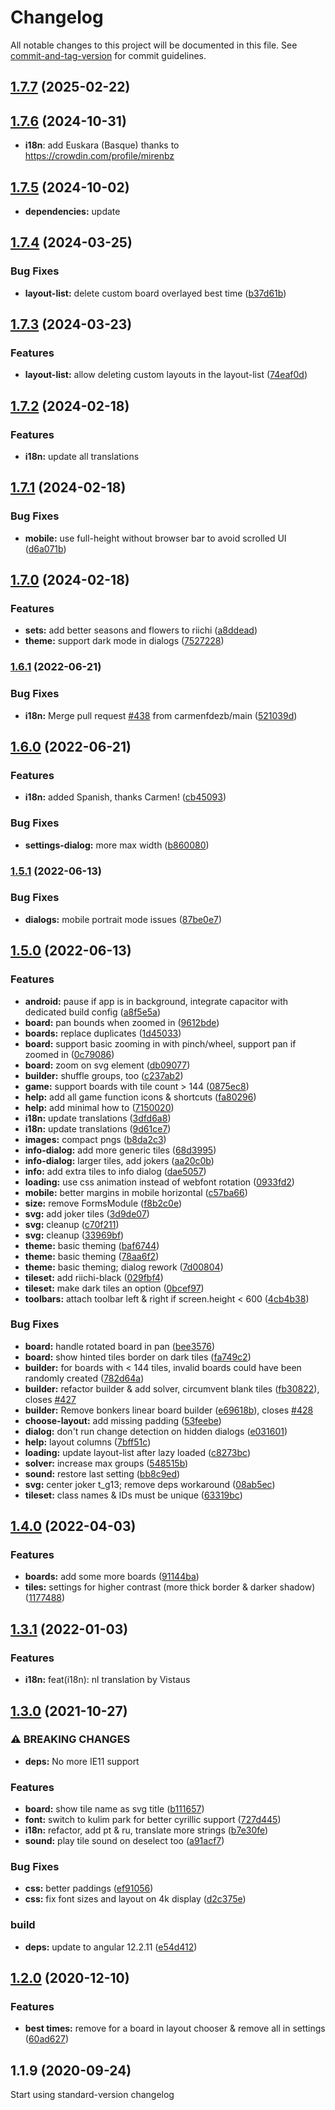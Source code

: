 # Changelog

All notable changes to this project will be documented in this file. See [commit-and-tag-version](https://github.com/absolute-version/commit-and-tag-version) for commit guidelines.

## [1.7.7](https://github.com/ffalt/mah/compare/v1.7.6...v1.7.7) (2025-02-22)

## [1.7.6](https://github.com/ffalt/mah/compare/v1.7.5...v1.7.6) (2024-10-31)

* **i18n**: add Euskara (Basque) thanks to https://crowdin.com/profile/mirenbz

## [1.7.5](https://github.com/ffalt/mah/compare/v1.7.4...v1.7.5) (2024-10-02)

* **dependencies:** update

## [1.7.4](https://github.com/ffalt/mah/compare/v1.7.3...v1.7.4) (2024-03-25)


### Bug Fixes

* **layout-list:** delete custom board overlayed best time ([b37d61b](https://github.com/ffalt/mah/commit/b37d61bbd05e2359a4d89be25995c3dae8e67116))

## [1.7.3](https://github.com/ffalt/mah/compare/v1.7.2...v1.7.3) (2024-03-23)


### Features

* **layout-list:** allow deleting custom layouts in the layout-list ([74eaf0d](https://github.com/ffalt/mah/commit/74eaf0d7df1cf4db2b2cb1d866baabc90361aecb))

## [1.7.2](https://github.com/ffalt/mah/compare/v1.7.1...v1.7.2) (2024-02-18)

### Features

* **i18n:** update all translations

## [1.7.1](https://github.com/ffalt/mah/compare/v1.7.0...v1.7.1) (2024-02-18)


### Bug Fixes

* **mobile:** use full-height without browser bar to avoid scrolled UI ([d6a071b](https://github.com/ffalt/mah/commit/d6a071b774b7e8f460fd91afbab9e1433b7906af))

## [1.7.0](https://github.com/ffalt/mah/compare/v1.6.1...v1.7.0) (2024-02-18)


### Features

* **sets:** add better seasons and flowers to riichi ([a8ddead](https://github.com/ffalt/mah/commit/a8ddeada6a8675c2542280858fa9e48afea6edc4))
* **theme:** support dark mode in dialogs ([7527228](https://github.com/ffalt/mah/commit/7527228fb88ec8b529c2288ab12e0c5d7716420b))

### [1.6.1](https://github.com/ffalt/mah/compare/v1.6.0...v1.6.1) (2022-06-21)


### Bug Fixes

* **i18n:** Merge pull request [#438](https://github.com/ffalt/mah/issues/438) from carmenfdezb/main ([521039d](https://github.com/ffalt/mah/commit/521039dcab039e57f25d0fefec658e41344761cb))

## [1.6.0](https://github.com/ffalt/mah/compare/v1.5.1...v1.6.0) (2022-06-21)


### Features

* **i18n:** added Spanish, thanks Carmen! ([cb45093](https://github.com/ffalt/mah/commit/cb45093c0737983a3fb1ec18eff3065032892a37))


### Bug Fixes

* **settings-dialog:** more max width ([b860080](https://github.com/ffalt/mah/commit/b8600808c720d4d9116593f865ef5b6a57fb4b30))

### [1.5.1](https://github.com/ffalt/mah/compare/v1.5.0...v1.5.1) (2022-06-13)


### Bug Fixes

* **dialogs:** mobile portrait mode issues ([87be0e7](https://github.com/ffalt/mah/commit/87be0e7f703c8ca4206799d034c1f7e257de78db))

## [1.5.0](https://github.com/ffalt/mah/compare/v1.4.0...v1.5.0) (2022-06-13)


### Features

* **android:** pause if app is in background, integrate capacitor with dedicated build config ([a8f5e5a](https://github.com/ffalt/mah/commit/a8f5e5a06a44863424e9f6fbbded1c019ee134bc))
* **board:** pan bounds when zoomed in ([9612bde](https://github.com/ffalt/mah/commit/9612bde6cafa98f0b06828aed6955752bafda446))
* **boards:** replace duplicates ([1d45033](https://github.com/ffalt/mah/commit/1d45033033f6cc32fc6c82509af1256da68dd0ac))
* **board:** support basic zooming in with pinch/wheel, support pan if zoomed in ([0c79086](https://github.com/ffalt/mah/commit/0c79086d43c5d034e14984fd57b0f3dff4044ab1))
* **board:** zoom on svg element ([db09077](https://github.com/ffalt/mah/commit/db09077053515b90c6f05c1ffb7c6e927c9736be))
* **builder:** shuffle groups, too ([c237ab2](https://github.com/ffalt/mah/commit/c237ab2008698fd7bf0dd7415622d729b34acf1b))
* **game:** support boards with tile count > 144 ([0875ec8](https://github.com/ffalt/mah/commit/0875ec8bd043c4e31a532297848e13b4bef5986e))
* **help:** add all game function icons & shortcuts ([fa80296](https://github.com/ffalt/mah/commit/fa802969b406ee9f121e0727bbba1e51ab994dbd))
* **help:** add minimal how to ([7150020](https://github.com/ffalt/mah/commit/7150020b117aad0c009f6cb42a8d51dd669f66b6))
* **i18n:** update translations ([3dfd6a8](https://github.com/ffalt/mah/commit/3dfd6a84e0a31835fc37a0b0c8c21db491cd3ca0))
* **i18n:** update translations ([9d61ce7](https://github.com/ffalt/mah/commit/9d61ce7a2800be0aeaf59896a2f41cf20677ccfa))
* **images:** compact pngs ([b8da2c3](https://github.com/ffalt/mah/commit/b8da2c3824dd7f9d077ef9f6cda961a809051c67))
* **info-dialog:** add more generic tiles ([68d3995](https://github.com/ffalt/mah/commit/68d399588334a2f008e908883d57ea00b16b7185))
* **info-dialog:** larger tiles, add jokers ([aa20c0b](https://github.com/ffalt/mah/commit/aa20c0be25a4f4c3b1d9634acf79043e66cfc084))
* **info:** add extra tiles to info dialog ([dae5057](https://github.com/ffalt/mah/commit/dae5057f4bfb2ab06087d8793addbd363e8d9eaf))
* **loading:** use css animation instead of webfont rotation ([0933fd2](https://github.com/ffalt/mah/commit/0933fd23cd0c2b1e8ed05d5be11454ab69bd6ced))
* **mobile:** better margins in mobile horizontal ([c57ba66](https://github.com/ffalt/mah/commit/c57ba6656bc01265632e86ed6536832ee9957e14))
* **size:** remove FormsModule ([f8b2c0e](https://github.com/ffalt/mah/commit/f8b2c0ef2c21634766035c702d86a23a0fe42866))
* **svg:** add joker tiles ([3d9de07](https://github.com/ffalt/mah/commit/3d9de07796838f1db9e5b8d7b7ff5479f5f76823))
* **svg:** cleanup ([c70f211](https://github.com/ffalt/mah/commit/c70f21105f6bccacc84e67ff8bb4a84b8fec5b5b))
* **svg:** cleanup ([33969bf](https://github.com/ffalt/mah/commit/33969bff816122f0e304680aa4d41b2b8cc196c0))
* **theme:** basic theming ([baf6744](https://github.com/ffalt/mah/commit/baf67446e4736d11262737359e648d2854c03d5d))
* **theme:** basic theming ([78aa6f2](https://github.com/ffalt/mah/commit/78aa6f20fdbcbcb080a850ee7f3732a8b5b54312))
* **theme:** basic theming; dialog rework ([7d00804](https://github.com/ffalt/mah/commit/7d00804e5fc8452f4a01736f4ac5e75331eae59a))
* **tileset:** add riichi-black ([029fbf4](https://github.com/ffalt/mah/commit/029fbf4d28c73f5d446ba3cb7eb69d3496c921a5))
* **tileset:** make dark tiles an option ([0bcef97](https://github.com/ffalt/mah/commit/0bcef97c4810fbedc94f2bc220b40633455d651d))
* **toolbars:** attach toolbar left & right if screen.height < 600 ([4cb4b38](https://github.com/ffalt/mah/commit/4cb4b384d7d1adfbdd333e78121450793701ea93))


### Bug Fixes

* **board:** handle rotated board in pan ([bee3576](https://github.com/ffalt/mah/commit/bee3576587c2bc6309372032a9ceda181e183d75))
* **board:** show hinted tiles border on dark tiles ([fa749c2](https://github.com/ffalt/mah/commit/fa749c27413cfd80b9aef7e68718e06ab2a034a0))
* **builder:** for boards with < 144 tiles, invalid boards could have been randomly created ([782d64a](https://github.com/ffalt/mah/commit/782d64ab7118b1070c489e733931ff9705d0eb78))
* **builder:** refactor builder & add solver, circumvent blank tiles ([fb30822](https://github.com/ffalt/mah/commit/fb30822074fab01366f848e245804d249d3a22c4)), closes [#427](https://github.com/ffalt/mah/issues/427)
* **builder:** Remove bonkers linear board builder ([e69618b](https://github.com/ffalt/mah/commit/e69618b48a763f5eb018f2a0ea78dc6e1ea1d5f4)), closes [#428](https://github.com/ffalt/mah/issues/428)
* **choose-layout:** add missing padding ([53feebe](https://github.com/ffalt/mah/commit/53feebed3d7fdf605906b498f1de3cc2489f4c46))
* **dialog:** don't run change detection on hidden dialogs ([e031601](https://github.com/ffalt/mah/commit/e03160109b6e50ef5966474ac14afc93a27caf1e))
* **help:** layout columns ([7bff51c](https://github.com/ffalt/mah/commit/7bff51ca501db25a25092cdecd255bef957c8534))
* **loading:** update layout-list after lazy loaded ([c8273bc](https://github.com/ffalt/mah/commit/c8273bc0757d731de3c1b75415f163ccb39b0f53))
* **solver:** increase max groups ([548515b](https://github.com/ffalt/mah/commit/548515bcee18f47747297e4d97bb4f451753ba6d))
* **sound:** restore last setting ([bb8c9ed](https://github.com/ffalt/mah/commit/bb8c9ede8d6486fa85288fdb83f64d925e24be60))
* **svg:** center joker t_g13; remove deps workaround ([08ab5ec](https://github.com/ffalt/mah/commit/08ab5ecf2f1f718fe05b898f636234bb374cd516))
* **tileset:** class names & IDs must be unique ([63319bc](https://github.com/ffalt/mah/commit/63319bc42ed645671f2862dba6282dc259e08501))

## [1.4.0](https://github.com/ffalt/mah/compare/v1.3.1...v1.4.0) (2022-04-03)


### Features

* **boards:** add some more boards ([91144ba](https://github.com/ffalt/mah/commit/91144bab764f89ad72faf210563f0d46df21b522))
* **tiles:** settings for higher contrast (more thick border & darker shadow) ([1177488](https://github.com/ffalt/mah/commit/1177488fbc217fce693280851af5aa519a088cce))

## [1.3.1](https://github.com/ffalt/mah/compare/v1.3.0...v1.3.1) (2022-01-03)

### Features

* **i18n:** feat(i18n): nl translation by Vistaus


## [1.3.0](https://github.com/ffalt/mah/compare/v1.2.0...v1.3.0) (2021-10-27)


### ⚠ BREAKING CHANGES

* **deps:** No more IE11 support

### Features

* **board:** show tile name as svg title ([b111657](https://github.com/ffalt/mah/commit/b111657d6f0ab1a4ae17f1865be5c3fbee787531))
* **font:** switch to kulim park for better cyrillic support ([727d445](https://github.com/ffalt/mah/commit/727d44523cd57b5134f6a95e6e30fe6d4a051f31))
* **i18n:** refactor, add pt & ru, translate more strings ([b7e30fe](https://github.com/ffalt/mah/commit/b7e30fe8dd9d4e1c73f8723de8b5e70f17780ab1))
* **sound:** play tile sound on deselect too ([a91acf7](https://github.com/ffalt/mah/commit/a91acf7bc22218b3fe17b7d5c9dbad4cb1712ddb))


### Bug Fixes

* **css:** better paddings ([ef91056](https://github.com/ffalt/mah/commit/ef91056c71eb9a18e0a7764d843f0ed17fb25202))
* **css:** fix font sizes and layout on 4k display ([d2c375e](https://github.com/ffalt/mah/commit/d2c375e2d07cdd99a5b82acd81eafd09d0a7563a))


### build

* **deps:** update to angular 12.2.11 ([e54d412](https://github.com/ffalt/mah/commit/e54d412878dd355b25324eb086b699ffd54f8ab2))

## [1.2.0](https://github.com/ffalt/mah/compare/v1.1.9...v1.2.0) (2020-12-10)


### Features

* **best times:** remove for a board in layout chooser & remove all in settings ([60ad627](https://github.com/ffalt/mah/commit/60ad6272b1fc2d68e0c4dc78bde345403b6dded9))

## 1.1.9 (2020-09-24)

Start using standard-version changelog
